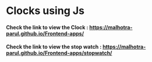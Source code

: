 # Clocks using Js

#### Check the link to view the Clock : https://malhotra-parul.github.io/Frontend-apps/
#### Check the link to view the stop watch : https://malhotra-parul.github.io/Frontend-apps/stopwatch/

